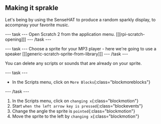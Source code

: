 ## Making it sprakle

Let's being by using the SenseHAT to produce a random sparkly display, to accompnay your favorite music.

--- task ---
Open Scratch 2 from the application menu.
[[[rpi-scratch-opening]]]
--- /task ---

--- task ---
Choose a sprite for your MP3 player - here we're going to use a speaker
[[[generic-scratch-sprite-from-library]]]
--- /task ---

You can delete any scripts or sounds that are already on your sprite.

--- task ---
- In the Scripts menu, click on `More Blocks`{:class="blockmoreblocks"}

--- /task ---
1. In the Scripts menu, click on `changing x`{:class="blockmotion"}
1. Start `when the left arrow key is pressed`{:class="blockevents"}
1. Change the angle the sprite is `pointed`{:class="blockmotion"}
1. Move the sprite to the left by `changing x`{:class="blockmotion"}
